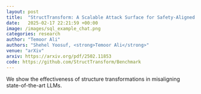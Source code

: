 ```yaml
---
layout: post
title:  "StructTransform: A Scalable Attack Surface for Safety-Aligned Large Language Models"
date:   2025-02-17 22:21:59 +00:00
image: /images/sql_example_chat.png
categories: research
author: "Temoor Ali"
authors: "Shehel Yoosuf, <strong>Temoor Ali</strong>"
venue: "arXiv"
arxiv: https://arxiv.org/pdf/2502.11853
code: https://github.com/StructTransform/Benchmark
---
```

We show the effectiveness of structure transformations in misaligning state-of-the-art LLMs.